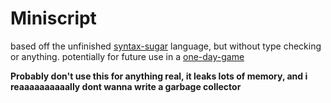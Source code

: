 # Miniscript
based off the unfinished [syntax-sugar](https://github.com/rats159/syntax-sugar) language, but without type checking or anything. potentially for future use in a [one-day-game](https://github.com/rats159/one-day-games)

**Probably don't use this for anything real, it leaks lots of memory, and i reaaaaaaaaaally dont wanna write a garbage collector**